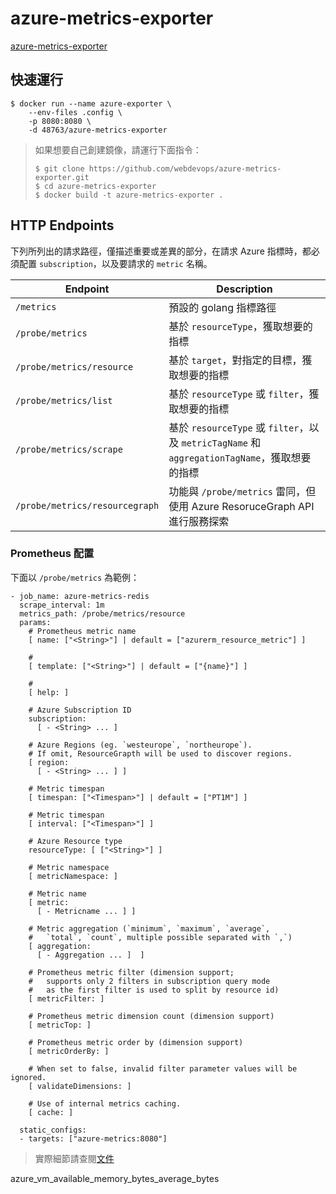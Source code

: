# azure-metrics-exporter

[azure-metrics-exporter](https://github.com/webdevops/azure-metrics-exporter?tab=readme-ov-file#azure-monitor-metrics-exporter)

## 快速運行

```
$ docker run --name azure-exporter \
    --env-files .config \
    -p 8080:8080 \
    -d 48763/azure-metrics-exporter
```

> 
> 如果想要自己創建鏡像，請運行下面指令：
> 
> ```
> $ git clone https://github.com/webdevops/azure-metrics-exporter.git
> $ cd azure-metrics-exporter
> $ docker build -t azure-metrics-exporter .
> ```
>

## HTTP Endpoints

下列所列出的請求路徑，僅描述重要或差異的部分，在請求 Azure 指標時，都必須配置 `subscription`，以及要請求的 `metric` 名稱。

| Endpoint | Description |
| - | - |
| `/metrics`                     | 預設的 golang 指標路徑 |
| `/probe/metrics`               | 基於 `resourceType`，獲取想要的指標 |
| `/probe/metrics/resource`      | 基於 `target`，對指定的目標，獲取想要的指標 |
| `/probe/metrics/list`          | 基於 `resourceType` 或 `filter`，獲取想要的指標 |
| `/probe/metrics/scrape`        | 基於 `resourceType` 或 `filter`，以及 `metricTagName` 和 `aggregationTagName`，獲取想要的指標 |
| `/probe/metrics/resourcegraph` | 功能與 `/probe/metrics` 雷同，但使用 Azure ResoruceGraph API 進行服務探索 |

### Prometheus 配置

下面以 `/probe/metrics` 為範例：

```
- job_name: azure-metrics-redis
  scrape_interval: 1m
  metrics_path: /probe/metrics/resource
  params:
    # Prometheus metric name
    [ name: ["<String>"] | default = ["azurerm_resource_metric"] ]

    # 
    [ template: ["<String>"] | default = ["{name}"] ]

    #
    [ help: ]

    # Azure Subscription ID                                                                                                                                
    subscription:
      [ - <String> ... ]

    # Azure Regions (eg. `westeurope`, `northeurope`). 
    # If omit, ResourceGrapth will be used to discover regions.
    [ region:
      [ - <String> ... ] ]

    # Metric timespan
    [ timespan: ["<Timespan>"] | default = ["PT1M"] ]

    # Metric timespan
    [ interval: ["<Timespan>"] ]

    # Azure Resource type
    resourceType: [ ["<String>"] ]

    # Metric namespace
    [ metricNamespace: ]

    # Metric name
    [ metric:
      [ - Metricname ... ] ]

    # Metric aggregation (`minimum`, `maximum`, `average`, 
    #   `total`, `count`, multiple possible separated with `,`)
    [ aggregation:
      [ - Aggregation ... ]  ]

    # Prometheus metric filter (dimension support; 
    #   supports only 2 filters in subscription query mode 
    #   as the first filter is used to split by resource id)
    [ metricFilter: ]

    # Prometheus metric dimension count (dimension support)
    [ metricTop: ]

    # Prometheus metric order by (dimension support)
    [ metricOrderBy: ]

    # When set to false, invalid filter parameter values will be ignored.
    [ validateDimensions: ]

    # Use of internal metrics caching.
    [ cache: ]

  static_configs:
  - targets: ["azure-metrics:8080"]
```

> 實際細節請查閱[文件](https://github.com/webdevops/azure-metrics-exporter/blob/main/README.md#http-endpoints)



azure_vm_available_memory_bytes_average_bytes
